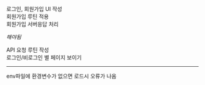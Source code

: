 로그인, 회원가입 UI 작성  
회원가입 루틴 적용  
회원가입 서버응답 처리  

*해야됨*  

API 요청 루틴 작성  
로그인/비로그인 별 페이지 보이기  

--------------------------------------------------------------------  

env파일에 환경변수가 없으면 로드시 오류가 나옴
